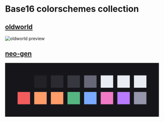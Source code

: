 # Base16 colorschemes collection

## [oldworld](./colorschemes/oldworld.yaml)
![oldworld preview](./previews/oldworld.svg)

## [neo-gen](./colorschemes/neo-gen.yaml)
![neo-gen preview](./previews/neo-gen.svg)

